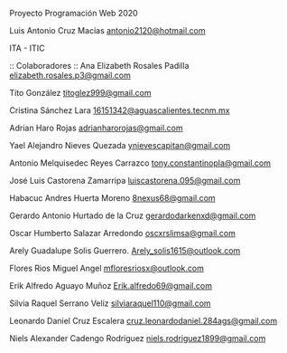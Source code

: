 ﻿Proyecto Programación Web 2020

Luis Antonio Cruz Macias 
antonio2120@hotmail.com

ITA - ITIC

:: Colaboradores ::
Ana Elizabeth Rosales Padilla
elizabeth.rosales.p3@gmail.com

Tito González
titoglez999@gmail.com

Cristina Sánchez Lara
16151342@aguascalientes.tecnm.mx

Adrian Haro Rojas
adrianharorojas@gmail.com

Yael Alejandro Nieves Quezada
ynievescapitan@gmail.com 

Antonio Melquisedec Reyes Carrazco
tony.constantinopla@gmail.com

José Luis Castorena Zamarripa 
luiscastorena.095@gmail.com

Habacuc Andres Huerta Moreno
8nexus68@gmail.com

Gerardo Antonio Hurtado de la Cruz
gerardodarkenxd@gmail.com

Oscar Humberto Salazar Arredondo
oscxrslimsa@gmail.com

Arely Guadalupe Solis Guerrero.
Arely_solis1615@outlook.com

Flores Rios Miguel Angel
mfloresriosx@outlook.com

Erik Alfredo Aguayo Muñoz
Erik.alfredo69@gmail.com

Silvia Raquel Serrano Veliz
silviaraquel110@gmail.com

Leonardo Daniel Cruz Escalera
cruz.leonardodaniel.284ags@gmail.com

Niels Alexander Cadengo Rodriguez
niels.rodriguez1899@gmail.com
